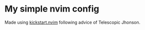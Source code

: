 # My simple nvim config
Made using [kickstart.nvim](https://github.com/nvim-lua) following advice of Telescopic Jhonson.
